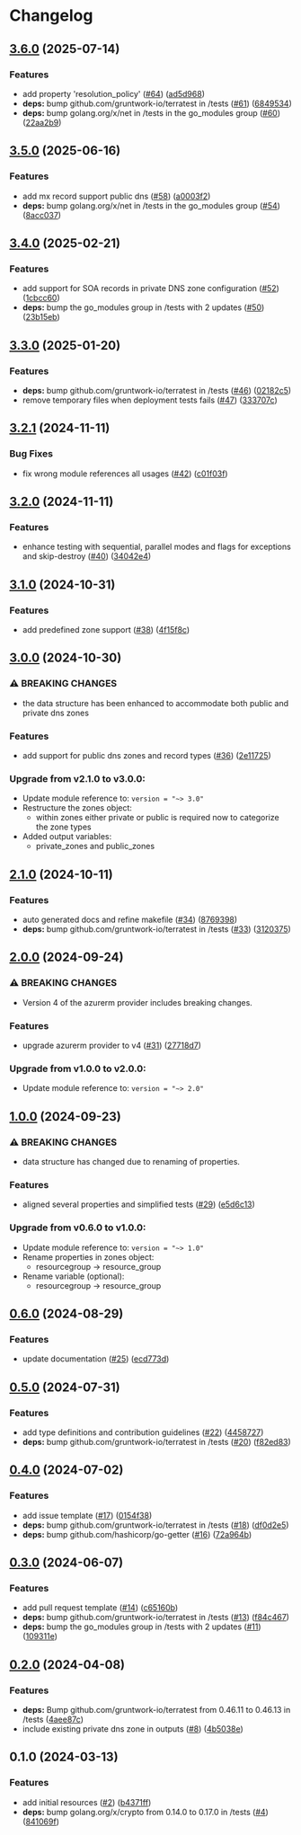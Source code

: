 # Changelog

## [3.6.0](https://github.com/CloudNationHQ/terraform-azure-pdns/compare/v3.5.0...v3.6.0) (2025-07-14)


### Features

* add property 'resolution_policy' ([#64](https://github.com/CloudNationHQ/terraform-azure-pdns/issues/64)) ([ad5d968](https://github.com/CloudNationHQ/terraform-azure-pdns/commit/ad5d968f39e1625e4da28c8ed820b92593c6680e))
* **deps:** bump github.com/gruntwork-io/terratest in /tests ([#61](https://github.com/CloudNationHQ/terraform-azure-pdns/issues/61)) ([6849534](https://github.com/CloudNationHQ/terraform-azure-pdns/commit/6849534f67f2ca81f4eba04d31f73f0fae93c660))
* **deps:** bump golang.org/x/net in /tests in the go_modules group ([#60](https://github.com/CloudNationHQ/terraform-azure-pdns/issues/60)) ([22aa2b9](https://github.com/CloudNationHQ/terraform-azure-pdns/commit/22aa2b9ea9b5e6f387ea8d9d82938910cd5d8453))

## [3.5.0](https://github.com/CloudNationHQ/terraform-azure-pdns/compare/v3.4.0...v3.5.0) (2025-06-16)


### Features

* add mx record support public dns ([#58](https://github.com/CloudNationHQ/terraform-azure-pdns/issues/58)) ([a0003f2](https://github.com/CloudNationHQ/terraform-azure-pdns/commit/a0003f25384c8269a3d6d206f6ec2bac81584123))
* **deps:** bump golang.org/x/net in /tests in the go_modules group ([#54](https://github.com/CloudNationHQ/terraform-azure-pdns/issues/54)) ([8acc037](https://github.com/CloudNationHQ/terraform-azure-pdns/commit/8acc03799b235ef580099fa208d88156678a4b98))

## [3.4.0](https://github.com/CloudNationHQ/terraform-azure-pdns/compare/v3.3.0...v3.4.0) (2025-02-21)


### Features

* add support for SOA records in private DNS zone configuration ([#52](https://github.com/CloudNationHQ/terraform-azure-pdns/issues/52)) ([1cbcc60](https://github.com/CloudNationHQ/terraform-azure-pdns/commit/1cbcc60b4b111146ce6783e73d0f08e962926992))
* **deps:** bump the go_modules group in /tests with 2 updates ([#50](https://github.com/CloudNationHQ/terraform-azure-pdns/issues/50)) ([23b15eb](https://github.com/CloudNationHQ/terraform-azure-pdns/commit/23b15eb580aab424b7e258c6ef274949c4ca32cb))

## [3.3.0](https://github.com/CloudNationHQ/terraform-azure-pdns/compare/v3.2.1...v3.3.0) (2025-01-20)


### Features

* **deps:** bump github.com/gruntwork-io/terratest in /tests ([#46](https://github.com/CloudNationHQ/terraform-azure-pdns/issues/46)) ([02182c5](https://github.com/CloudNationHQ/terraform-azure-pdns/commit/02182c55ba11afe007d5c5e864be3baee7b1b669))
* remove temporary files when deployment tests fails ([#47](https://github.com/CloudNationHQ/terraform-azure-pdns/issues/47)) ([333707c](https://github.com/CloudNationHQ/terraform-azure-pdns/commit/333707c4aab988a997e12a525e65ca7fdb924a2a))

## [3.2.1](https://github.com/CloudNationHQ/terraform-azure-pdns/compare/v3.2.0...v3.2.1) (2024-11-11)


### Bug Fixes

* fix wrong module references all usages ([#42](https://github.com/CloudNationHQ/terraform-azure-pdns/issues/42)) ([c01f03f](https://github.com/CloudNationHQ/terraform-azure-pdns/commit/c01f03f8d68f850eceb9ea0c9fd18d03178658de))

## [3.2.0](https://github.com/CloudNationHQ/terraform-azure-pdns/compare/v3.1.0...v3.2.0) (2024-11-11)


### Features

* enhance testing with sequential, parallel modes and flags for exceptions and skip-destroy ([#40](https://github.com/CloudNationHQ/terraform-azure-pdns/issues/40)) ([34042e4](https://github.com/CloudNationHQ/terraform-azure-pdns/commit/34042e440d54939b6c5f1376fc9d7ac5f83d050a))

## [3.1.0](https://github.com/CloudNationHQ/terraform-azure-pdns/compare/v3.0.0...v3.1.0) (2024-10-31)


### Features

* add predefined zone support ([#38](https://github.com/CloudNationHQ/terraform-azure-pdns/issues/38)) ([4f15f8c](https://github.com/CloudNationHQ/terraform-azure-pdns/commit/4f15f8c7d5af1d2efef257d82a4216bac0555931))

## [3.0.0](https://github.com/CloudNationHQ/terraform-azure-pdns/compare/v2.1.0...v3.0.0) (2024-10-30)


### ⚠ BREAKING CHANGES

* the data structure has been enhanced to accommodate both public and private dns zones

### Features

* add support for public dns zones and record types ([#36](https://github.com/CloudNationHQ/terraform-azure-pdns/issues/36)) ([2e11725](https://github.com/CloudNationHQ/terraform-azure-pdns/commit/2e117251a16c237f3e925aa4508e71cd455e7887))

### Upgrade from v2.1.0 to v3.0.0:

- Update module reference to: `version = "~> 3.0"`
- Restructure the zones object:
  - within zones either private or public is required now to categorize the zone types
- Added output variables:
  - private_zones and public_zones

## [2.1.0](https://github.com/CloudNationHQ/terraform-azure-pdns/compare/v2.0.0...v2.1.0) (2024-10-11)


### Features

* auto generated docs and refine makefile ([#34](https://github.com/CloudNationHQ/terraform-azure-pdns/issues/34)) ([8769398](https://github.com/CloudNationHQ/terraform-azure-pdns/commit/87693980931fe0cca9a97cb2b783f7f6760dc172))
* **deps:** bump github.com/gruntwork-io/terratest in /tests ([#33](https://github.com/CloudNationHQ/terraform-azure-pdns/issues/33)) ([3120375](https://github.com/CloudNationHQ/terraform-azure-pdns/commit/3120375bd7a6227efbcc925a567c2d1336b1a0f8))

## [2.0.0](https://github.com/CloudNationHQ/terraform-azure-pdns/compare/v1.0.0...v2.0.0) (2024-09-24)


### ⚠ BREAKING CHANGES

* Version 4 of the azurerm provider includes breaking changes.

### Features

* upgrade azurerm provider to v4 ([#31](https://github.com/CloudNationHQ/terraform-azure-pdns/issues/31)) ([27718d7](https://github.com/CloudNationHQ/terraform-azure-pdns/commit/27718d75b0f5b1c46d26367fee542ccfb124d6be))

### Upgrade from v1.0.0 to v2.0.0:

- Update module reference to: `version = "~> 2.0"`

## [1.0.0](https://github.com/CloudNationHQ/terraform-azure-pdns/compare/v0.6.0...v1.0.0) (2024-09-23)


### ⚠ BREAKING CHANGES

* data structure has changed due to renaming of properties.

### Features

* aligned several properties and simplified tests ([#29](https://github.com/CloudNationHQ/terraform-azure-pdns/issues/29)) ([e5d6c13](https://github.com/CloudNationHQ/terraform-azure-pdns/commit/e5d6c13ad03791fc9e90b1e349a8ca89c8ecbece))

### Upgrade from v0.6.0 to v1.0.0:

- Update module reference to: `version = "~> 1.0"`
- Rename properties in zones object:
  - resourcegroup -> resource_group
- Rename variable (optional):
  - resourcegroup -> resource_group

## [0.6.0](https://github.com/CloudNationHQ/terraform-azure-pdns/compare/v0.5.0...v0.6.0) (2024-08-29)


### Features

* update documentation ([#25](https://github.com/CloudNationHQ/terraform-azure-pdns/issues/25)) ([ecd773d](https://github.com/CloudNationHQ/terraform-azure-pdns/commit/ecd773def4c508ad375f545e882a274e646c106d))

## [0.5.0](https://github.com/CloudNationHQ/terraform-azure-pdns/compare/v0.4.0...v0.5.0) (2024-07-31)


### Features

* add type definitions and contribution guidelines ([#22](https://github.com/CloudNationHQ/terraform-azure-pdns/issues/22)) ([4458727](https://github.com/CloudNationHQ/terraform-azure-pdns/commit/4458727ec7e3b4db19d4f179cdef680a8364b250))
* **deps:** bump github.com/gruntwork-io/terratest in /tests ([#20](https://github.com/CloudNationHQ/terraform-azure-pdns/issues/20)) ([f82ed83](https://github.com/CloudNationHQ/terraform-azure-pdns/commit/f82ed839adebb30eabbc752a928fb3bc53b59318))

## [0.4.0](https://github.com/CloudNationHQ/terraform-azure-pdns/compare/v0.3.0...v0.4.0) (2024-07-02)


### Features

* add issue template ([#17](https://github.com/CloudNationHQ/terraform-azure-pdns/issues/17)) ([0154f38](https://github.com/CloudNationHQ/terraform-azure-pdns/commit/0154f386b9a7c7d799addaa0e8f78e281d1446d7))
* **deps:** bump github.com/gruntwork-io/terratest in /tests ([#18](https://github.com/CloudNationHQ/terraform-azure-pdns/issues/18)) ([df0d2e5](https://github.com/CloudNationHQ/terraform-azure-pdns/commit/df0d2e57d67c946cd985dbf272e0ced46fb2eb12))
* **deps:** bump github.com/hashicorp/go-getter ([#16](https://github.com/CloudNationHQ/terraform-azure-pdns/issues/16)) ([72a964b](https://github.com/CloudNationHQ/terraform-azure-pdns/commit/72a964be99804ad7b2ca14c9640d6c85a1261675))

## [0.3.0](https://github.com/CloudNationHQ/terraform-azure-pdns/compare/v0.2.0...v0.3.0) (2024-06-07)


### Features

* add pull request template ([#14](https://github.com/CloudNationHQ/terraform-azure-pdns/issues/14)) ([c65160b](https://github.com/CloudNationHQ/terraform-azure-pdns/commit/c65160bd69973a6daa21f547ede41b9e794111c7))
* **deps:** bump github.com/gruntwork-io/terratest in /tests ([#13](https://github.com/CloudNationHQ/terraform-azure-pdns/issues/13)) ([f84c467](https://github.com/CloudNationHQ/terraform-azure-pdns/commit/f84c46760f1e32504b527eea6b5bd8d37ebb4019))
* **deps:** bump the go_modules group in /tests with 2 updates ([#11](https://github.com/CloudNationHQ/terraform-azure-pdns/issues/11)) ([109311e](https://github.com/CloudNationHQ/terraform-azure-pdns/commit/109311e1a82b44ab32f06168fecf41e917563d6b))

## [0.2.0](https://github.com/CloudNationHQ/terraform-azure-pdns/compare/v0.1.0...v0.2.0) (2024-04-08)


### Features

* **deps:** Bump github.com/gruntwork-io/terratest from 0.46.11 to 0.46.13 in /tests ([4aee87c](https://github.com/CloudNationHQ/terraform-azure-pdns/commit/4aee87c4399abb0b5603295760b2412c64f8ccc7))
* include existing private dns zone in outputs ([#8](https://github.com/CloudNationHQ/terraform-azure-pdns/issues/8)) ([4b5038e](https://github.com/CloudNationHQ/terraform-azure-pdns/commit/4b5038e21b8abfdc0710dc10f07d3299c22b8d44))

## 0.1.0 (2024-03-13)


### Features

* add initial resources ([#2](https://github.com/CloudNationHQ/terraform-azure-pdns/issues/2)) ([b4371ff](https://github.com/CloudNationHQ/terraform-azure-pdns/commit/b4371fffdd107c6ff1d27320c2301c315c0c577d))
* **deps:** bump golang.org/x/crypto from 0.14.0 to 0.17.0 in /tests ([#4](https://github.com/CloudNationHQ/terraform-azure-pdns/issues/4)) ([841069f](https://github.com/CloudNationHQ/terraform-azure-pdns/commit/841069f8e644ab0c163da84ce9c391f1d6aa4703))

